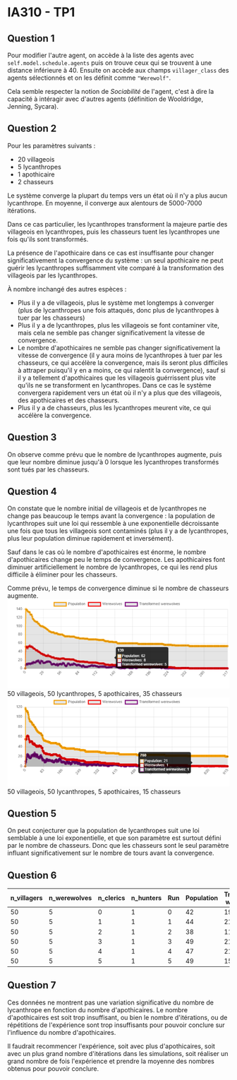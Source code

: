 # IA310 - TP1

## Question 1

Pour modifier l'autre agent, on accède à la liste des agents avec ```self.model.schedule.agents``` puis on trouve ceux qui se trouvent à une distance inférieure à 40. Ensuite on accède aux champs ```villager_class``` des agents sélectionnés et on les définit comme ```"Werewolf"```.

Cela semble respecter la notion de _Sociabilité_ de l'agent, c'est à dire la capacité à intéragir avec d'autres agents (définition de Wooldridge, Jenning, Sycara).

## Question 2

Pour les paramètres suivants : 
* 20 villageois
* 5 lycanthropes
* 1 apothicaire
* 2 chasseurs

Le système converge la plupart du temps vers un état où il n'y a plus aucun lycanthrope. En moyenne, il converge aux alentours de 5000-7000 itérations.

Dans ce cas particulier, les lycanthropes transforment la majeure partie des villageois en lycanthropes, puis les chasseurs tuent les lycanthropes une fois qu'ils sont transformés.

La présence de l'apothicaire dans ce cas est insuffisante pour changer significativement la convergence du système : un seul apothicaire ne peut guérir les lycanthropes suffisamment vite comparé à la transformation des villageois par les lycanthropes.

À nombre inchangé des autres espèces :
* Plus il y a de villageois, plus le système met longtemps à converger (plus de lycanthropes une fois attaqués, donc plus de lycanthropes à tuer par les chasseurs)
* Plus il y a de lycanthropes, plus les villageois se font contaminer vite, mais cela ne semble pas changer significativement la vitesse de convergence.
* Le nombre d'apothicaires ne semble pas changer significativement la vitesse de convergence (il y aura moins de lycanthropes à tuer par les chasseurs, ce qui accélère la convergence, mais ils seront plus difficiles à attraper puisqu'il y en a moins, ce qui ralentit la convergence), sauf si il y a tellement d'apothicaires que les villageois guérrissent plus vite qu'ils ne se transforment en lycanthropes. Dans ce cas le système convergera rapidement vers un état où il n'y a plus que des villageois, des apothicaires et des chasseurs.
* Plus il y a de chasseurs, plus les lycanthropes meurent vite, ce qui accélère la convergence.

## Question 3

On observe comme prévu que le nombre de lycanthropes augmente, puis que leur nombre diminue jusqu'à 0 lorsque les lycanthropes transformés sont tués par les chasseurs.

## Question 4

On constate que le nombre initial de villageois et de lycanthropes ne change pas beaucoup le temps avant la convergence : la population de lycanthropes suit une loi qui ressemble à une exponentielle décroissante une fois que tous les villageois sont contaminés (plus il y a de lycanthropes, plus leur population diminue rapidement et inversément).

Sauf dans le cas où le nombre d'apothicaires est énorme, le nombre d'apothicaires change peu le temps de convergence. Les apothicaires font diminuer artificiellement le nombre de lycanthropes, ce qui les rend plus difficile à éliminer pour les chasseurs.

Comme prévu, le temps de convergence diminue si le nombre de chasseurs augmente.
![i1](i1.png)
50 villageois, 50 lycanthropes, 5 apothicaires, 35 chasseurs
![i2](i2.png)
50 villageois, 50 lycanthropes, 5 apothicaires, 15 chasseurs

## Question 5

On peut conjecturer que la population de lycanthropes suit une loi semblable à une loi exponentielle, et que son paramètre est surtout défini par le nombre de chasseurs. Donc que les chasseurs sont le seul paramètre influant significativement sur le nombre de tours avant la convergence.

## Question 6

| n_villagers | n_werewolves | n_clerics | n_hunters | Run | Population | Transformed werewolves | Werewolves |
|-------------|--------------|-----------|-----------|-----|------------|------------------------|------------|
| 50          | 5            | 0         | 1         | 0   | 42         | 19                     | 41         |
| 50          | 5            | 1         | 1         | 1   | 44         | 21                     | 39         |
| 50          | 5            | 2         | 1         | 2   | 38         | 11                     | 34         |
| 50          | 5            | 3         | 1         | 3   | 49         | 21                     | 41         |
| 50          | 5            | 4         | 1         | 4   | 47         | 21                     | 36         |
| 50          | 5            | 5         | 1         | 5   | 49         | 15                     | 37         |

## Question 7

Ces données ne montrent pas une variation significative du nombre de lycanthrope en fonction du nombre d'apothicaires. Le nombre d'apothicaires est soit trop insuffisant, ou bien le nombre d'itérations, ou de répétitions de l'expérience sont trop insuffisants pour pouvoir conclure sur l'influence du nombre d'apothicaires.

Il faudrait recommencer l'expérience, soit avec plus d'apothicaires, soit avec un plus grand nombre d'itérations dans les simulations, soit réaliser un grand nombre de fois l'expérience et prendre la moyenne des nombres obtenus pour pouvoir conclure.